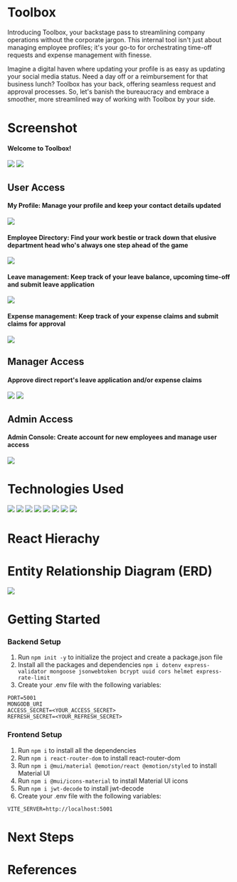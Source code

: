 # Toolbox

Introducing Toolbox, your backstage pass to streamlining company operations without the corporate jargon. This internal tool isn't just about managing employee profiles; it's your go-to for orchestrating time-off requests and expense management with finesse.

Imagine a digital haven where updating your profile is as easy as updating your social media status. Need a day off or a reimbursement for that business lunch? Toolbox has your back, offering seamless request and approval processes. So, let's banish the bureaucracy and embrace a smoother, more streamlined way of working with Toolbox by your side.

# Screenshot

#### Welcome to Toolbox!

<img src="./frontend/public/login.png">
<img src="./frontend/public/home.png">

## User Access

#### My Profile: Manage your profile and keep your contact details updated

<img src="./frontend/public/profile.gif">

#### Employee Directory: Find your work bestie or track down that elusive department head who's always one step ahead of the game

<img src="./frontend/public/directory.gif">

#### Leave management: Keep track of your leave balance, upcoming time-off and submit leave application

<img src="./frontend/public/leaveuser.gif">

#### Expense management: Keep track of your expense claims and submit claims for approval

<img src="./frontend/public/expenseuser.gif">

## Manager Access

#### Approve direct report's leave application and/or expense claims

<img src="./frontend/public/leaveapproval.png">
<img src="./frontend/public/expenseapproval.png">

## Admin Access

#### Admin Console: Create account for new employees and manage user access

<img src="./frontend/public/adminconsole.gif">

# Technologies Used

<img src="./frontend/public/postgresql.png">
<img src="./frontend/public/express.png">
<img src="./frontend/public/react.png">
<img src="./frontend/public/nodejs.png">
<img src="./frontend/public/css.png">
<img src="./frontend/public/html5.png">
<img src="./frontend/public/npm.png">
<img src="./frontend/public/antd.png">

# React Hierachy

# Entity Relationship Diagram (ERD)

<img src="./frontend/public/erd.jpeg">

# Getting Started

### Backend Setup

1. Run `npm init -y` to initialize the project and create a package.json file
2. Install all the packages and dependencies `npm i dotenv express-validator mongoose jsonwebtoken bcrypt uuid cors helmet express-rate-limit`
3. Create your .env file with the following variables:

```
PORT=5001
MONGODB_URI
ACCESS_SECRET=<YOUR_ACCESS_SECRET>
REFRESH_SECRET=<YOUR_REFRESH_SECRET>
```

### Frontend Setup

1. Run `npm i` to install all the dependencies
2. Run `npm i react-router-dom` to install react-router-dom
3. Run `npm i @mui/material @emotion/react @emotion/styled` to install Material UI
4. Run `npm i @mui/icons-material` to install Material UI icons
5. Run `npm i jwt-decode` to install jwt-decode
6. Create your .env file with the following variables:

`VITE_SERVER=http://localhost:5001`

# Next Steps

# References

